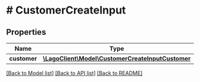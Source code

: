 # # CustomerCreateInput

## Properties

Name | Type | Description | Notes
------------ | ------------- | ------------- | -------------
**customer** | [**\LagoClient\Model\CustomerCreateInputCustomer**](CustomerCreateInputCustomer.md) |  |

[[Back to Model list]](../../README.md#models) [[Back to API list]](../../README.md#endpoints) [[Back to README]](../../README.md)

